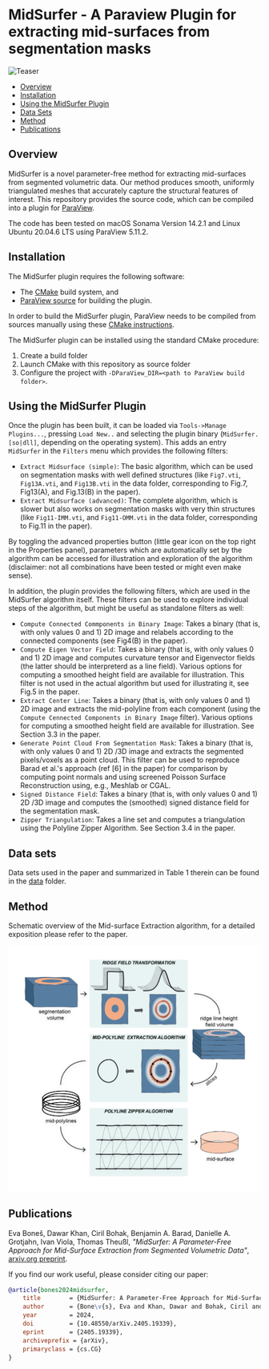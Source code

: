 # MidSurfer - A Paraview Plugin for extracting mid-surfaces from segmentation masks

![Teaser](images/teaser.png)

<!--toc:start-->
- [Overview](#overview)
- [Installation](#installation)
- [Using the MidSurfer Plugin](#using-the-midsurfer-plugin)
- [Data Sets](#data-sets)
- [Method](#method)
- [Publications](#publications)
<!--toc:end-->

## Overview

MidSurfer is a novel parameter-free method for extracting mid-surfaces from segmented volumetric data. Our method produces smooth, uniformly triangulated meshes that accurately capture the structural features of interest. This repository provides the source code, which can be compiled into a plugin for [ParaView](https://www.paraview.org).

The code has been tested on macOS Sonama Version 14.2.1 and Linux Ubuntu 20.04.6 LTS using ParaView 5.11.2.

## Installation

The MidSurfer plugin requires the following software:

* The [CMake](https://cmake.org/) build system, and
* [ParaView source](https://www.paraview.org/download/?filter=Sources) for building the plugin.

In order to build the MidSurfer plugin, ParaView needs to be compiled from sources manually using these
[CMake instructions](https://gitlab.kitware.com/paraview/paraview/-/blob/master/Documentation/dev/build.md).

The MidSurfer plugin can be installed using the standard CMake procedure:

1. Create a build folder
2. Launch CMake with this repository as source folder
3. Configure the project with `-DParaView_DIR=<path to ParaView build folder>`.

## Using the MidSurfer Plugin

Once the plugin has been built, it can be loaded via `Tools->Manage Plugins...`, pressing `Load New..` and selecting the plugin binary (`MidSurfer.[so|dll]`, depending on the operating system). This adds an entry `MidSurfer` in the `Filters` menu which provides the following filters:

* `Extract Midsurface (simple)`: The basic algorithm, which can be used on segmentation masks with well defined structures (like `Fig7.vti`, `Fig13A.vti`, and `Fig13B.vti` in the data folder, corresponding to Fig.7, Fig13(A), and Fig.13(B) in the paper).
* `Extract Midsurface (advanced)`: The complete algorithm, which is slower but also works on segmentation masks with very thin structures (like `Fig11-IMM.vti`, and `Fig11-OMM.vti` in the data folder, corresponding to Fig.11 in the paper).

By toggling the advanced properties button (little gear icon on the top right in the Properties panel), parameters which are automatically set by the algorithm can be accessed for illustration and exploration of the algorithm (disclaimer: not all combinations have been tested or might even make sense).

In addition, the plugin provides the following filters, which are used in the MidSurfer algorithm itself. These filters can be used to explore individual steps of the algorithm, but might be useful as standalone filters as well:

* `Compute Connected Commponents in Binary Image`: Takes a binary (that is, with only values 0 and 1) 2D image and relabels according to the connected components (see Fig4(B) in the paper).
* `Compute Eigen Vector Field`: Takes a binary (that is, with only values 0 and 1) 2D image and computes curvature tensor and Eigenvector fields (the latter should be interpreterd as a line field). Various options for computing a smoothed height field are available for illustration. This filter is not used in the actual algorithm but used for illustrating it, see Fig.5 in the paper.
* `Extract Center Line`: Takes a binary (that is, with only values 0 and 1) 2D image and extracts the mid-polyline from each component (using the `Compute Cennected Components in Binary Image` filter). Various options for computing a smoothed height field are available for illustration. See Section 3.3 in the paper.
* `Generate Point Cloud From Segmentation Mask`: Takes a binary (that is, with only values 0 and 1) 2D /3D image and extracts the segmented pixels/voxels as a point cloud. This filter can be used to reproduce Barad et al.'s approach (ref [6] in the paper) for comparison by computing point normals and using screened Poisson Surface Reconstruction using, e.g., Meshlab or CGAL.
* `Signed Distance Field`: Takes a binary (that is, with only values 0 and 1) 2D /3D image and computes the (smoothed) signed distance field for the segmentation mask.
* `Zipper Triangulation`: Takes a line set and computes a triangulation using the Polyline Zipper Algorithm. See Section 3.4 in the paper.

## Data sets

Data sets used in the paper and summarized in Table 1 therein can be found in the [data](data/) folder.

## Method

Schematic overview of the Mid-surface Extraction algorithm, for a detailed exposition please refer to the paper.

![Method](images/method.png)

## Publications

Eva Boneš, Dawar Khan, Ciril Bohak, Benjamin A. Barad, Danielle A. Grotjahn, Ivan Viola,  Thomas Theußl, <i>"MidSurfer: A Parameter-Free Approach for Mid-Surface Extraction from Segmented Volumetric Data"</i>, [arxiv.org preprint](https://arxiv.org/abs/2405.19339).

If you find our work useful, please consider citing our paper:
```bibtex
@article{bones2024midsurfer,
    title        = {MidSurfer: A Parameter-Free Approach for Mid-Surface Extraction from Segmented Volumetric Data},
    author       = {Bone\v{s}, Eva and Khan, Dawar and Bohak, Ciril and Barad, Benjamin A. and Grotjahn, Danielle A. and Viola, Ivan and Theu\ss{}l, Thomas},
    year         = 2024,
    doi          = {10.48550/arXiv.2405.19339},
    eprint       = {2405.19339},
    archiveprefix = {arXiv},
    primaryclass = {cs.CG}
}
